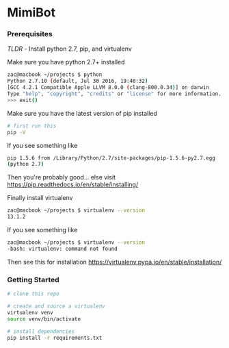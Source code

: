 MimiBot
=======

### Prerequisites

*TLDR -* Install python 2.7, pip, and virtualenv

Make sure you have python 2.7+ installed
```bash
zac@macbook ~/projects $ python
Python 2.7.10 (default, Jul 30 2016, 19:40:32) 
[GCC 4.2.1 Compatible Apple LLVM 8.0.0 (clang-800.0.34)] on darwin
Type "help", "copyright", "credits" or "license" for more information.
>>> exit()
```

Make sure you have the latest version of pip installed
```bash
# first run this
pip -V
```

If you see something like 
```bash
pip 1.5.6 from /Library/Python/2.7/site-packages/pip-1.5.6-py2.7.egg 
(python 2.7)
```

Then you're probably good... else visit https://pip.readthedocs.io/en/stable/installing/

Finally install virtualenv

```bash
zac@macbook ~/projects $ virtualenv --version
13.1.2
```

If you see something like
```bash
zac@macbook ~/projects $ virtualenv --version
-bash: virtualenv: command not found
```

Then see this for installation https://virtualenv.pypa.io/en/stable/installation/

### Getting Started

```bash
# clone this repo

# create and source a virtualenv
virtualenv venv
source venv/bin/activate

# install dependencies
pip install -r requirements.txt
```

